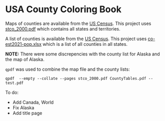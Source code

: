 # USA County Coloring Book
Maps of counties are available from the [US Census](https://www2.census.gov/geo/maps/general_ref/stco_outline/cen2k_pgsz/).  This project uses [stco_2000.pdf](https://www2.census.gov/geo/maps/general_ref/stco_outline/cen2k_pgsz/stco_2000.pdf) which contains all states and territories.

A list of counties is available from the [US Census](https://www.census.gov/data/datasets/time-series/demo/popest/2020s-counties-total.html).  This project uses [co-est2021-pop.xlsx](https://www2.census.gov/programs-surveys/popest/tables/2020-2021/counties/totals/co-est2021-pop.xlsx) which is a list of all counties in all states.

**NOTE:** There were some discrepencies with the county list for Alaska and the map of Alaska.

`qpdf` was used to combine the map file and the county lists:

```
qpdf  --empty --collate --pages stco_2000.pdf CountyTables.pdf -- test.pdf
```

To do:
* Add Canada, World
* Fix Alaska
* Add title page